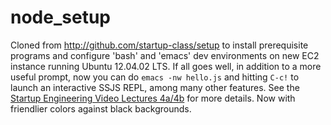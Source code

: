 node_setup
============
Cloned from http://github.com/startup-class/setup to install prerequisite
programs and configure 'bash' and 'emacs' dev environments on new EC2 instance
running Ubuntu 12.04.02 LTS. 
If all goes well, in addition to a more useful prompt, now you can
do `emacs -nw hello.js` and hitting `C-c!` to launch an interactive SSJS
REPL, among many other features. See the
[Startup Engineering Video Lectures 4a/4b](https://class.coursera.org/startup-001/lecture/index)
for more details. Now with friendlier colors against black backgrounds.





